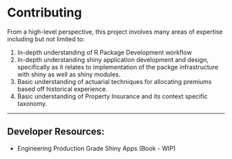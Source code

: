 # Contributing

From a high-level perspective, this project involves many areas of expertise including 
but not limited to: 

1. In-depth understanding of R Package Development workflow 
1. In-depth understanding shiny application development and design, specifically
  as it relates to implementation of the packge infrastructure with shiny as well 
  as shiny modules. 
1. Basic understanding of actuarial techniques for allocating premiums based off 
  historical experience. 
1. Basic understanding of Property Insurance and its context specific taxonomy. 

***

## Developer Resources: 

+ Engineering Production Grade Shiny Apps (Book - WIP) 

